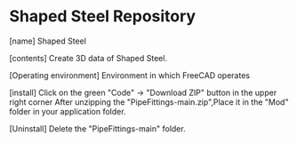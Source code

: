 # Shaped Steel Repository

[name] Shaped Steel

[contents] Create 3D data of Shaped Steel.

[Operating environment] Environment in which FreeCAD operates

[install] Click on the green "Code" → "Download ZIP" button in the upper right corner
After unzipping  the "PipeFittings-main.zip",Place it in the "Mod" folder in your application folder.

[Uninstall] Delete the "PipeFittings-main" folder.